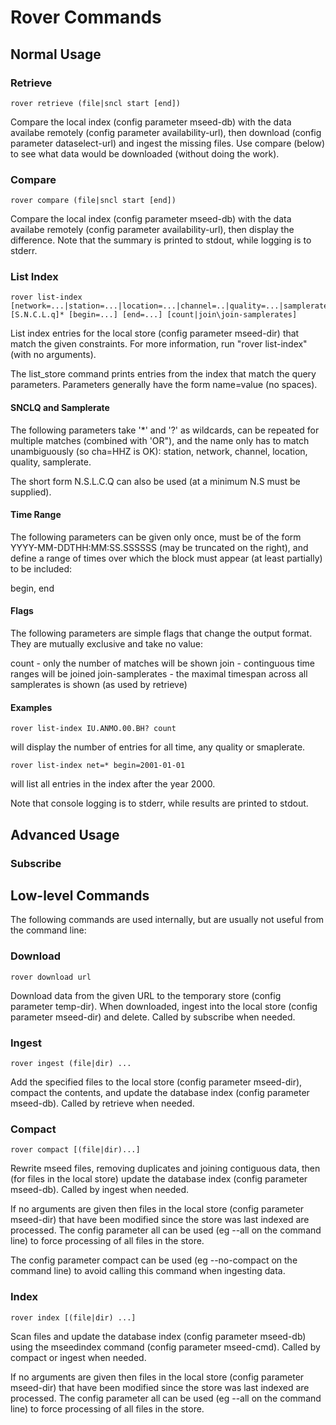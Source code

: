 
# Rover Commands

## Normal Usage

### Retrieve

    rover retrieve (file|sncl start [end])

Compare the local index (config parameter mseed-db) with the data
availabe remotely (config parameter availability-url), then download
(config parameter dataselect-url) and ingest the missing files.  Use
compare (below) to see what data would be downloaded (without doing
the work).

### Compare
      
    rover compare (file|sncl start [end])

Compare the local index (config parameter mseed-db) with the data
availabe remotely (config parameter availability-url), then display
the difference.  Note that the summary is printed to stdout, while
logging is to stderr.

### List Index

    rover list-index [network=...|station=...|location=...|channel=..|quality=...|samplerate=...]* [S.N.C.L.q]* [begin=...] [end=...] [count|join\join-samplerates]
    
List index entries for the local store (config parameter mseed-dir)
that match the given constraints.  For more information, run "rover
list-index" (with no arguments).

The list_store command prints entries from the index that match 
the query parameters.  Parameters generally have the form 
name=value (no spaces).

#### SNCLQ and Samplerate

The following parameters take '*' and '?' as wildcards, can be
repeated for multiple matches (combined with 'OR"), and the name only
has to match unambiguously (so cha=HHZ is OK): station, network,
channel, location, quality, samplerate.

The short form N.S.L.C.Q can also be used (at a minimum N.S must be
supplied).

#### Time Range

The following parameters can be given only once, must be of
the form YYYY-MM-DDTHH:MM:SS.SSSSSS (may be truncated on the
right), and define a range of times over which the block must 
appear (at least partially) to be included:

  begin, end

#### Flags

The following parameters are simple flags that change the
output format.  They are mutually exclusive and take no
value:

  count - only the number of matches will be shown
  join - continguous time ranges will be joined
  join-samplerates - the maximal timespan across all
    samplerates is shown (as used by retrieve) 

#### Examples

    rover list-index IU.ANMO.00.BH? count

will display the number of entries for all time, any quality or
smaplerate.

    rover list-index net=* begin=2001-01-01

will list all entries in the index after the year 2000.

Note that console logging is to stderr, while results are
printed to stdout.

## Advanced Usage

### Subscribe

## Low-level Commands

The following commands are used internally, but are usually not useful
from the command line:

### Download
  
    rover download url

Download data from the given URL to the temporary store (config
parameter temp-dir).  When downloaded, ingest into the local store
(config parameter mseed-dir) and delete.  Called by subscribe when
needed.

### Ingest
  
    rover ingest (file|dir) ...

Add the specified files to the local store (config parameter
mseed-dir), compact the contents, and update the database index
(config parameter mseed-db).  Called by retrieve when needed.
      
### Compact

    rover compact [(file|dir)...]

Rewrite mseed files, removing duplicates and joining contiguous data,
then (for files in the local store) update the database index (config
parameter mseed-db).  Called by ingest when needed.
      
If no arguments are given then files in the local store (config
parameter mseed-dir) that have been modified since the store was last
indexed are processed.  The config parameter all can be used (eg --all
on the command line) to force processing of all files in the store.
      
The config parameter compact can be used (eg --no-compact on the
command line) to avoid calling this command when ingesting data.

### Index
            
    rover index [(file|dir) ...]

Scan files and update the database index (config parameter mseed-db)
using the mseedindex command (config parameter mseed-cmd). Called by
compact or ingest when needed.
      
If no arguments are given then files in the local store (config
parameter mseed-dir) that have been modified since the store was last
indexed are processed.  The config parameter all can be used (eg --all
on the command line) to force processing of all files in the store.
